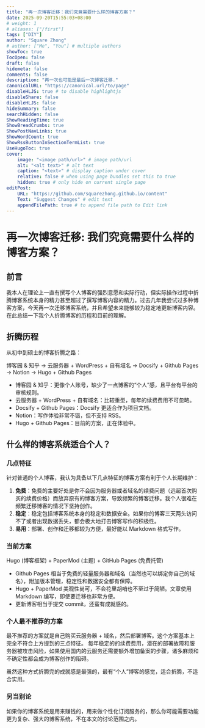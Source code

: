 ```yaml
---
title: "再一次博客迁移：我们究竟需要什么样的博客方案？"
date: 2025-09-20T15:55:03+08:00
# weight: 1
# aliases: ["/first"]
tags: ["DIY"]
author: "Square Zhong"
# author: ["Me", "You"] # multiple authors
showToc: true
TocOpen: false
draft: false
hidemeta: false
comments: false
description: "再一次也可能是最后一次博客迁移."
canonicalURL: "https://canonical.url/to/page"
disableHLJS: true # to disable highlightjs
disableShare: false
disableHLJS: false
hideSummary: false
searchHidden: false
ShowReadingTime: true
ShowBreadCrumbs: true
ShowPostNavLinks: true
ShowWordCount: true
ShowRssButtonInSectionTermList: true
UseHugoToc: true
cover:
    image: "<image path/url>" # image path/url
    alt: "<alt text>" # alt text
    caption: "<text>" # display caption under cover
    relative: false # when using page bundles set this to true
    hidden: true # only hide on current single page
editPost:
    URL: "https://github.com/squarezhong.github.io/content"
    Text: "Suggest Changes" # edit text
    appendFilePath: true # to append file path to Edit link
---
```


# 再一次博客迁移: 我们究竟需要什么样的博客方案？

## 前言

我本人在理论上一直有撰写个人博客的强烈意愿和实际行动，但实际操作过程中折腾博客系统本身的精力甚至超过了撰写博客内容的精力。过去几年我尝试过多种博客方案，今天再一次迁移博客系统，并且希望未来能够较为稳定地更新博客内容。在此总结一下我个人折腾博客的历程和目前的理解。

## 折腾历程

从初中到硕士的博客折腾之路：

博客园 & 知乎 -> 云服务器 + WordPress + 自有域名 -> Docsify + Github Pages -> Notion -> Hugo + Github Pages

- 博客园 & 知乎：更像个人账号，缺少了一点博客的“个人”感，且平台有平台的审核规则。
- 云服务器 + WordPress + 自有域名：比较重型，每年的续费费用不可忽略。
- Docsify + Github Pages：Docsify 更适合作为项目文档。
- Notion：写作体验非常不错，但不支持 RSS。
- Hugo + Github Pages：目前的方案，正在体验中。


## 什么样的博客系统适合个人？

### 几点特征

针对普通的个人博客，我认为具备以下几点特征的博客方案有利于个人长期维护：
1. **免费**：免费的主要好处是你不会因为服务器或者域名的续费问题（远超首次购买的续费价格）而放弃原有的博客方案，导致频繁的博客迁移。我个人很难在频繁迁移博客的情况下坚持创作。
2. **稳定**：稳定包括博客系统本身的稳定和数据安全。如果你的博客三天两头访问不了或者出现数据丢失，都会极大地打击博客写作的积极性。
3. **易用**：部署、创作和迁移都较为方便，最好能以 Markdown 格式写作。

### 当前方案

Hugo (博客框架) + PaperMod (主题) + GitHub Pages (免费托管) 
- Github Pages 相当于免费的轻量服务器和域名（当然也可以绑定你自己的域名），附加版本管理，稳定性和数据安全都有保障。
- Hugo + PaperMod 美观性尚可，不会花里胡哨也不至过于简陋。文章使用 Markdown 编写，即使要迁移也非常方便。
- 更新博客相当于提交 commit，还蛮有成就感的。

### 个人最不推荐的方案

最不推荐的方案就是自己购买云服务器 + 域名，然后部署博客。这个方案基本上完全不符合上方提到的三点特征。
每年稳定的的续费费用，潜在的部署故障和服务器被攻击风险，如果使用国内的云服务还需要额外增加备案的步骤，诸多麻烦和不确定性都会成为博客创作的阻碍。

虽然这种方式折腾完的成就感是最强的，最有“个人”博客的感觉，适合折腾，不适合实用。

### 另当别论

如果你的博客系统是用来赚钱的，用来做个性化订阅服务的，那么你可能需要功能更为复杂、强大的博客系统，不在本文的讨论范围之内。